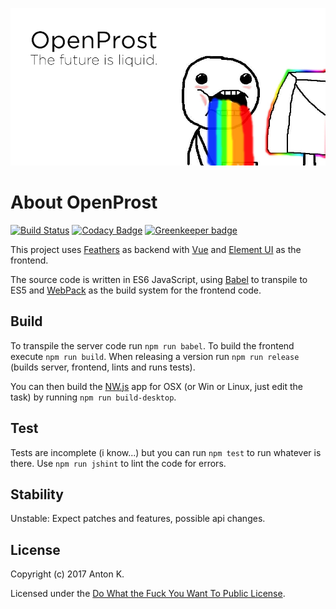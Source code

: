 ![OpenProst - The future is liquid](assets/openprost-banner.png)

# About OpenProst

[![Build Status](https://travis-ci.org/dasantonym/open-prost.svg?branch=master)](https://travis-ci.org/dasantonym/open-prost) [![Codacy Badge](https://api.codacy.com/project/badge/Grade/09ecf464b75643af81af07128a1e453e)](https://www.codacy.com/app/dasantonym/open-prost) [![Greenkeeper badge](https://badges.greenkeeper.io/dasantonym/open-prost.svg)](https://greenkeeper.io/) 

This project uses [Feathers](http://feathersjs.com) as backend with [Vue](https://vuejs.org) and [Element UI](http://element.eleme.io) as the frontend.

The source code is written in ES6 JavaScript, using [Babel](https://babeljs.io) to transpile to ES5 and [WebPack](https://webpack.github.io) as the build system for the frontend code.

## Build

To transpile the server code run `npm run babel`. To build the frontend execute `npm run build`. When releasing a version run `npm run release` (builds server, frontend, lints and runs tests).

You can then build the [NW.js](https://nwjs.io/) app for OSX (or Win or Linux, just edit the task) by running ``npm run build-desktop``.

## Test

Tests are incomplete (i know...) but you can run `npm test` to run whatever is there. Use `npm run jshint` to lint the code for errors.

## Stability

Unstable: Expect patches and features, possible api changes.

## License

Copyright (c) 2017 Anton K.

Licensed under the [Do What the Fuck You Want To Public License](LICENSE).
